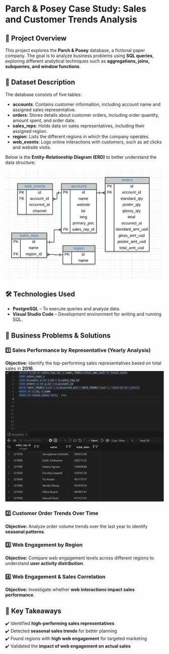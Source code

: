 # Parch & Posey Case Study: Sales and Customer Trends Analysis

## 📌 Project Overview
This project explores the **Parch & Posey** database, a fictional paper company. The goal is to analyze business problems using **SQL queries**, exploring different analytical techniques such as **aggregations, joins, subqueries, and window functions**.

## 📂 Dataset Description
The database consists of five tables:

- **accounts**: Contains customer information, including account name and assigned sales representative.  
- **orders**: Stores details about customer orders, including order quantity, amount spent, and order date.  
- **sales_reps**: Holds data on sales representatives, including their assigned region.  
- **region**: Lists the different regions in which the company operates.  
- **web_events**: Logs online interactions with customers, such as ad clicks and website visits.  

Below is the **Entity-Relationship Diagram (ERD)** to better understand the data structure:

![ERD](https://github.com/vincenzomaltese/Parch-Posey-Case-Study/blob/main/images/ERD_parch_posey.png)

## 🛠️ Technologies Used
- **PostgreSQL** – To execute queries and analyze data.  
- **Visual Studio Code** – Development environment for writing and running SQL.  

## 🎯 Business Problems & Solutions

### 1️⃣ Sales Performance by Representative (Yearly Analysis)  
**Objective:** Identify the top-performing sales representatives based on total sales in **2016**.  
![Sales Performance](https://github.com/vincenzomaltese/Parch-Posey-Case-Study/blob/main/images/1_Sales%20Performance%20by%20Sales%20Representative.jpg)

### 2️⃣ Customer Order Trends Over Time  
**Objective:** Analyze order volume trends over the last year to identify **seasonal patterns**.  

### 3️⃣ Web Engagement by Region  
**Objective:** Compare web engagement levels across different regions to understand **user activity distribution**.  

### 4️⃣ Web Engagement & Sales Correlation  
**Objective:** Investigate whether **web interactions impact sales performance**.  

## 📌 Key Takeaways
✔️ Identified **high-performing sales representatives**  
✔️ Detected **seasonal sales trends** for better planning  
✔️ Found regions with **high web engagement** for targeted marketing  
✔️ Validated the **impact of web engagement on actual sales**  
